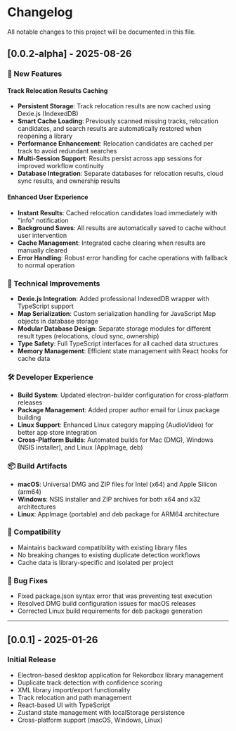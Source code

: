 # Changelog

All notable changes to this project will be documented in this file.

## [0.0.2-alpha] - 2025-08-26

### 🚀 New Features

#### Track Relocation Results Caching
- **Persistent Storage**: Track relocation results are now cached using Dexie.js (IndexedDB)
- **Smart Cache Loading**: Previously scanned missing tracks, relocation candidates, and search results are automatically restored when reopening a library
- **Performance Enhancement**: Relocation candidates are cached per track to avoid redundant searches
- **Multi-Session Support**: Results persist across app sessions for improved workflow continuity
- **Database Integration**: Separate databases for relocation results, cloud sync results, and ownership results

#### Enhanced User Experience
- **Instant Results**: Cached relocation candidates load immediately with "info" notification
- **Background Saves**: All results are automatically saved to cache without user intervention
- **Cache Management**: Integrated cache clearing when results are manually cleared
- **Error Handling**: Robust error handling for cache operations with fallback to normal operation

### 🔧 Technical Improvements
- **Dexie.js Integration**: Added professional IndexedDB wrapper with TypeScript support
- **Map Serialization**: Custom serialization handling for JavaScript Map objects in database storage
- **Modular Database Design**: Separate storage modules for different result types (relocations, cloud sync, ownership)
- **Type Safety**: Full TypeScript interfaces for all cached data structures
- **Memory Management**: Efficient state management with React hooks for cache data

### 🛠️ Developer Experience
- **Build System**: Updated electron-builder configuration for cross-platform releases
- **Package Management**: Added proper author email for Linux package building
- **Linux Support**: Enhanced Linux category mapping (AudioVideo) for better app store integration
- **Cross-Platform Builds**: Automated builds for Mac (DMG), Windows (NSIS installer), and Linux (AppImage, deb)

### 📦 Build Artifacts
- **macOS**: Universal DMG and ZIP files for Intel (x64) and Apple Silicon (arm64)
- **Windows**: NSIS installer and ZIP archives for both x64 and x32 architectures  
- **Linux**: AppImage (portable) and deb package for ARM64 architecture

### 🔄 Compatibility
- Maintains backward compatibility with existing library files
- No breaking changes to existing duplicate detection workflows
- Cache data is library-specific and isolated per project

### 🐛 Bug Fixes
- Fixed package.json syntax error that was preventing test execution
- Resolved DMG build configuration issues for macOS releases
- Corrected Linux build requirements for deb package generation

---

## [0.0.1] - 2025-01-26

### Initial Release
- Electron-based desktop application for Rekordbox library management
- Duplicate track detection with confidence scoring
- XML library import/export functionality  
- Track relocation and path management
- React-based UI with TypeScript
- Zustand state management with localStorage persistence
- Cross-platform support (macOS, Windows, Linux)